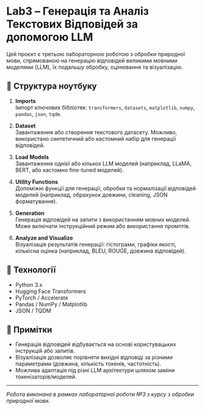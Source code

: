 
# Lab3 – Генерація та Аналіз Текстових Відповідей за допомогою LLM

Цей проєкт є третьою лабораторною роботою з обробки природної мови, спрямованою на генерацію відповідей великими мовними моделями (LLM), їх подальшу обробку, оцінювання та візуалізацію.

## 📁 Структура ноутбуку

1. **Imports**  
   Імпорт ключових бібліотек: `transformers`, `datasets`, `matplotlib`, `numpy`, `pandas`, `json`, `tqdm`.

2. **Dataset**  
   Завантаження або створення текстового датасету. Можливо, використано синтетичний або кастомний набір для генерації відповідей.

3. **Load Models**  
   Завантаження однієї або кількох LLM моделей (наприклад, LLaMA, BERT, або кастомно fine-tuned моделей).

4. **Utility Functions**  
   Допоміжні функції для генерації, обробки та нормалізації відповідей моделей (наприклад, обрахунок довжини, cleaning, JSON форматування).

5. **Generation**  
   Генерація відповідей на запити з використанням мовних моделей. Може включати інструкційний режим або використання промптів.

6. **Analyze and Visualize**  
   Візуалізація результатів генерації: гістограми, графіки якості, кількісна оцінка (наприклад, BLEU, ROUGE, довжина відповідей).

## 🧪 Технології

- Python 3.x
- Hugging Face Transformers
- PyTorch / Accelerate
- Pandas / NumPy / Matplotlib
- JSON / TQDM

## 📌 Примітки

- Генерація відповідей відбувається на основі користувацьких інструкцій або запитів.
- Візуалізація дозволяє порівняти вихідні відповіді за різними параметрами (довжина, кількість токенів, частотність).
- Можлива адаптація під різні LLM архітектури шляхом заміни токенізаторів/моделей.

---

_Робота виконана в рамках лабораторної роботи №3 з курсу з обробки природної мови._
